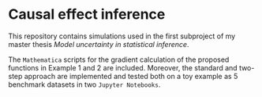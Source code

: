 # Causal effect inference

This repository contains simulations used in the first subproject of my master thesis *Model uncertainty in statistical inference*.

The `Mathematica` scripts for the gradient calculation of the proposed functions in Example 1 and 2 are included.
Moreover, the standard and two-step approach are implemented and tested both on a toy example as 5 benchmark datasets in two `Jupyter Notebooks`. 
